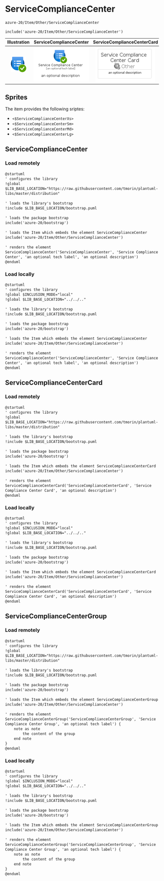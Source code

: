 # ServiceComplianceCenter


```text
azure-20/Item/Other/ServiceComplianceCenter
```

```text
include('azure-20/Item/Other/ServiceComplianceCenter')
```



| Illustration | ServiceComplianceCenter | ServiceComplianceCenterCard | ServiceComplianceCenterGroup |
| :---: | :---: | :---: | :---: |
| ![illustration for Illustration](../../../azure-20/Item/Other/ServiceComplianceCenter.png) | ![illustration for ServiceComplianceCenter](../../../azure-20/Item/Other/ServiceComplianceCenter.Local.png) | ![illustration for ServiceComplianceCenterCard](../../../azure-20/Item/Other/ServiceComplianceCenterCard.Local.png) | ![illustration for ServiceComplianceCenterGroup](../../../azure-20/Item/Other/ServiceComplianceCenterGroup.Local.png) |



## Sprites
The item provides the following sriptes:

- `<$ServiceComplianceCenterXs>`
- `<$ServiceComplianceCenterSm>`
- `<$ServiceComplianceCenterMd>`
- `<$ServiceComplianceCenterLg>`





## ServiceComplianceCenter

### Load remotely
```plantuml
@startuml
' configures the library
!global $LIB_BASE_LOCATION="https://raw.githubusercontent.com/tmorin/plantuml-libs/master/distribution"

' loads the library's bootstrap
!include $LIB_BASE_LOCATION/bootstrap.puml

' loads the package bootstrap
include('azure-20/bootstrap')

' loads the Item which embeds the element ServiceComplianceCenter
include('azure-20/Item/Other/ServiceComplianceCenter')

' renders the element
ServiceComplianceCenter('ServiceComplianceCenter', 'Service Compliance Center', 'an optional tech label', 'an optional description')
@enduml
```

### Load locally
```plantuml
@startuml
' configures the library
!global $INCLUSION_MODE="local"
!global $LIB_BASE_LOCATION="../../.."

' loads the library's bootstrap
!include $LIB_BASE_LOCATION/bootstrap.puml

' loads the package bootstrap
include('azure-20/bootstrap')

' loads the Item which embeds the element ServiceComplianceCenter
include('azure-20/Item/Other/ServiceComplianceCenter')

' renders the element
ServiceComplianceCenter('ServiceComplianceCenter', 'Service Compliance Center', 'an optional tech label', 'an optional description')
@enduml
```

## ServiceComplianceCenterCard

### Load remotely
```plantuml
@startuml
' configures the library
!global $LIB_BASE_LOCATION="https://raw.githubusercontent.com/tmorin/plantuml-libs/master/distribution"

' loads the library's bootstrap
!include $LIB_BASE_LOCATION/bootstrap.puml

' loads the package bootstrap
include('azure-20/bootstrap')

' loads the Item which embeds the element ServiceComplianceCenterCard
include('azure-20/Item/Other/ServiceComplianceCenter')

' renders the element
ServiceComplianceCenterCard('ServiceComplianceCenterCard', 'Service Compliance Center Card', 'an optional description')
@enduml
```

### Load locally
```plantuml
@startuml
' configures the library
!global $INCLUSION_MODE="local"
!global $LIB_BASE_LOCATION="../../.."

' loads the library's bootstrap
!include $LIB_BASE_LOCATION/bootstrap.puml

' loads the package bootstrap
include('azure-20/bootstrap')

' loads the Item which embeds the element ServiceComplianceCenterCard
include('azure-20/Item/Other/ServiceComplianceCenter')

' renders the element
ServiceComplianceCenterCard('ServiceComplianceCenterCard', 'Service Compliance Center Card', 'an optional description')
@enduml
```

## ServiceComplianceCenterGroup

### Load remotely
```plantuml
@startuml
' configures the library
!global $LIB_BASE_LOCATION="https://raw.githubusercontent.com/tmorin/plantuml-libs/master/distribution"

' loads the library's bootstrap
!include $LIB_BASE_LOCATION/bootstrap.puml

' loads the package bootstrap
include('azure-20/bootstrap')

' loads the Item which embeds the element ServiceComplianceCenterGroup
include('azure-20/Item/Other/ServiceComplianceCenter')

' renders the element
ServiceComplianceCenterGroup('ServiceComplianceCenterGroup', 'Service Compliance Center Group', 'an optional tech label') {
    note as note
        the content of the group
    end note
}
@enduml
```

### Load locally
```plantuml
@startuml
' configures the library
!global $INCLUSION_MODE="local"
!global $LIB_BASE_LOCATION="../../.."

' loads the library's bootstrap
!include $LIB_BASE_LOCATION/bootstrap.puml

' loads the package bootstrap
include('azure-20/bootstrap')

' loads the Item which embeds the element ServiceComplianceCenterGroup
include('azure-20/Item/Other/ServiceComplianceCenter')

' renders the element
ServiceComplianceCenterGroup('ServiceComplianceCenterGroup', 'Service Compliance Center Group', 'an optional tech label') {
    note as note
        the content of the group
    end note
}
@enduml
```

